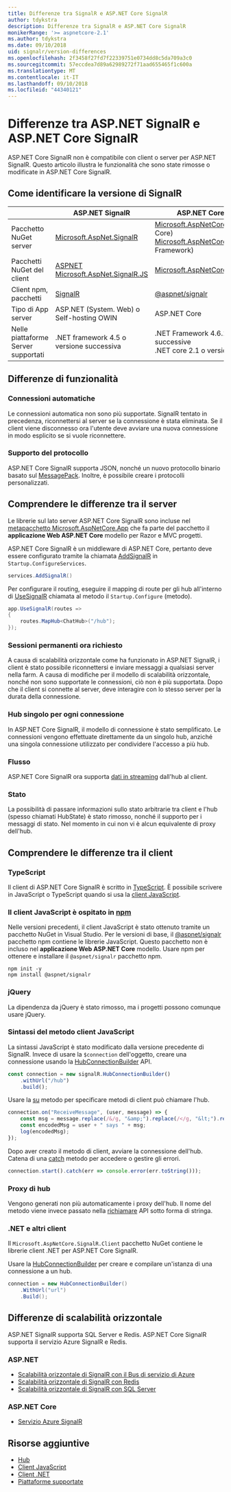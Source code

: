 ```yaml
---
title: Differenze tra SignalR e ASP.NET Core SignalR
author: tdykstra
description: Differenze tra SignalR e ASP.NET Core SignalR
monikerRange: '>= aspnetcore-2.1'
ms.author: tdykstra
ms.date: 09/10/2018
uid: signalr/version-differences
ms.openlocfilehash: 2f3458f27fd7f22339751e0734dd8c5da709a3c0
ms.sourcegitcommit: 57eccdea7d89a62989272f71aad655465f1c600a
ms.translationtype: MT
ms.contentlocale: it-IT
ms.lasthandoff: 09/10/2018
ms.locfileid: "44340121"
---
```

# <a name="differences-between-aspnet-signalr-and-aspnet-core-signalr"></a>Differenze tra ASP.NET SignalR e ASP.NET Core SignalR

ASP.NET Core SignalR non è compatibile con client o server per ASP.NET SignalR. Questo articolo illustra le funzionalità che sono state rimosse o modificate in ASP.NET Core SignalR.

## <a name="how-to-identify-the-signalr-version"></a>Come identificare la versione di SignalR

|                      | ASP.NET SignalR | ASP.NET Core SignalR |
| -------------------- | --------------- | -------------------- |
| Pacchetto NuGet server | [Microsoft.AspNet.SignalR](https://www.nuget.org/packages/Microsoft.AspNet.SignalR/) | [Microsoft.AspNetCore.App](https://www.nuget.org/packages/Microsoft.AspNetCore.App/) (.NET Core)<br>[Microsoft.AspNetCore.SignalR](https://www.nuget.org/packages/Microsoft.AspNetCore.SignalR/) (.NET Framework) |
| Pacchetti NuGet del client | [ASPNET](https://www.nuget.org/packages/Microsoft.AspNet.SignalR.Client/)<br>[Microsoft.AspNet.SignalR.JS](https://www.nuget.org/packages/Microsoft.AspNet.SignalR.JS/) | [Microsoft.AspNetCore.SignalR.Client](https://www.nuget.org/packages/Microsoft.AspNetCore.SignalR.Client/) |
| Client npm, pacchetti | [SignalR](https://www.npmjs.com/package/signalr) | [@aspnet/signalr](https://www.npmjs.com/package/@aspnet/signalr) |
| Tipo di App server | ASP.NET (System. Web) o Self-hosting OWIN | ASP.NET Core |
| Nelle piattaforme Server supportati | .NET framework 4.5 o versione successiva | .NET Framework 4.6.1 o versioni successive<br>.NET core 2.1 o versioni successive |

## <a name="feature-differences"></a>Differenze di funzionalità

### <a name="automatic-reconnects"></a>Connessioni automatiche

Le connessioni automatica non sono più supportate. SignalR tentato in precedenza, riconnettersi al server se la connessione è stata eliminata. Se il client viene disconnesso ora l'utente deve avviare una nuova connessione in modo esplicito se si vuole riconnettere.

### <a name="protocol-support"></a>Supporto del protocollo

ASP.NET Core SignalR supporta JSON, nonché un nuovo protocollo binario basato sul [MessagePack](xref:signalr/messagepackhubprotocol). Inoltre, è possibile creare i protocolli personalizzati.

## <a name="differences-on-the-server"></a>Comprendere le differenze tra il server

Le librerie sul lato server ASP.NET Core SignalR sono incluse nel [metapacchetto Microsoft.AspNetCore.App](xref:fundamentals/metapackage-app) che fa parte del pacchetto il **applicazione Web ASP.NET Core** modello per Razor e MVC progetti.

ASP.NET Core SignalR è un middleware di ASP.NET Core, pertanto deve essere configurato tramite la chiamata [AddSignalR](/dotnet/api/microsoft.extensions.dependencyinjection.signalrdependencyinjectionextensions.addsignalr) in `Startup.ConfigureServices`.

```csharp
services.AddSignalR()
```

Per configurare il routing, eseguire il mapping di route per gli hub all'interno di [UseSignalR](/dotnet/api/microsoft.aspnetcore.builder.signalrappbuilderextensions.usesignalr) chiamata al metodo il `Startup.Configure` (metodo).

```csharp
app.UseSignalR(routes =>
{
    routes.MapHub<ChatHub>("/hub");
});
```

### <a name="sticky-sessions-now-required"></a>Sessioni permanenti ora richiesto

A causa di scalabilità orizzontale come ha funzionato in ASP.NET SignalR, i client è stato possibile riconnettersi e inviare messaggi a qualsiasi server nella farm. A causa di modifiche per il modello di scalabilità orizzontale, nonché non sono supportate le connessioni, ciò non è più supportata. Dopo che il client si connette al server, deve interagire con lo stesso server per la durata della connessione.

### <a name="single-hub-per-connection"></a>Hub singolo per ogni connessione

In ASP.NET Core SignalR, il modello di connessione è stato semplificato. Le connessioni vengono effettuate direttamente da un singolo hub, anziché una singola connessione utilizzato per condividere l'accesso a più hub.

### <a name="streaming"></a>Flusso

ASP.NET Core SignalR ora supporta [dati in streaming](xref:signalr/streaming) dall'hub al client.

### <a name="state"></a>Stato

La possibilità di passare informazioni sullo stato arbitrarie tra client e l'hub (spesso chiamati HubState) è stato rimosso, nonché il supporto per i messaggi di stato. Nel momento in cui non vi è alcun equivalente di proxy dell'hub.

## <a name="differences-on-the-client"></a>Comprendere le differenze tra il client

### <a name="typescript"></a>TypeScript

Il client di ASP.NET Core SignalR è scritto in [TypeScript](https://www.typescriptlang.org/). È possibile scrivere in JavaScript o TypeScript quando si usa la [client JavaScript](xref:signalr/javascript-client).

### <a name="the-javascript-client-is-hosted-at-npmhttpswwwnpmjscom"></a>Il client JavaScript è ospitato in [npm](https://www.npmjs.com/)

Nelle versioni precedenti, il client JavaScript è stato ottenuto tramite un pacchetto NuGet in Visual Studio. Per le versioni di base, il [ @aspnet/signalr ](https://www.npmjs.com/package/@aspnet/signalr) pacchetto npm contiene le librerie JavaScript. Questo pacchetto non è incluso nel **applicazione Web ASP.NET Core** modello. Usare npm per ottenere e installare il `@aspnet/signalr` pacchetto npm.

```console
npm init -y
npm install @aspnet/signalr
```

### <a name="jquery"></a>jQuery

La dipendenza da jQuery è stato rimosso, ma i progetti possono comunque usare jQuery.

### <a name="javascript-client-method-syntax"></a>Sintassi del metodo client JavaScript

La sintassi JavaScript è stato modificato dalla versione precedente di SignalR. Invece di usare la `$connection` dell'oggetto, creare una connessione usando la [HubConnectionBuilder](/javascript/api/%40aspnet/signalr/hubconnectionbuilder) API.

```javascript
const connection = new signalR.HubConnectionBuilder()
    .withUrl("/hub")
    .build();
```

Usare la [su](/javascript/api/@aspnet/signalr/HubConnection#on) metodo per specificare metodi di client può chiamare l'hub.

```javascript
connection.on("ReceiveMessage", (user, message) => {
    const msg = message.replace(/&/g, "&amp;").replace(/</g, "&lt;").replace(/>/g, "&gt;");
    const encodedMsg = user + " says " + msg;
    log(encodedMsg);
});
```

Dopo aver creato il metodo di client, avviare la connessione dell'hub. Catena di una [catch](https://developer.mozilla.org/docs/Web/JavaScript/Reference/Global_Objects/Promise/catch) metodo per accedere o gestire gli errori.

```javascript
connection.start().catch(err => console.error(err.toString()));
```

### <a name="hub-proxies"></a>Proxy di hub

Vengono generati non più automaticamente i proxy dell'hub. Il nome del metodo viene invece passato nella [richiamare](/javascript/api/%40aspnet/signalr/hubconnection#invoke) API sotto forma di stringa.

### <a name="net-and-other-clients"></a>.NET e altri client

Il `Microsoft.AspNetCore.SignalR.Client` pacchetto NuGet contiene le librerie client .NET per ASP.NET Core SignalR.

Usare la [HubConnectionBuilder](/dotnet/api/microsoft.aspnetcore.signalr.client.hubconnectionbuilder) per creare e compilare un'istanza di una connessione a un hub.

```csharp
connection = new HubConnectionBuilder()
    .WithUrl("url")
    .Build();
```

## <a name="scaleout-differences"></a>Differenze di scalabilità orizzontale

ASP.NET SignalR supporta SQL Server e Redis. ASP.NET Core SignalR supporta il servizio Azure SignalR e Redis.

### <a name="aspnet"></a>ASP.NET

* [Scalabilità orizzontale di SignalR con il Bus di servizio di Azure](/aspnet/signalr/overview/performance/scaleout-with-windows-azure-service-bus)
* [Scalabilità orizzontale di SignalR con Redis](/aspnet/signalr/overview/performance/scaleout-with-redis)
* [Scalabilità orizzontale di SignalR con SQL Server](/aspnet/signalr/overview/performance/scaleout-with-sql-server)

### <a name="aspnet-core"></a>ASP.NET Core

* [Servizio Azure SignalR](/azure/azure-signalr/)

## <a name="additional-resources"></a>Risorse aggiuntive

* [Hub](xref:signalr/hubs)
* [Client JavaScript](xref:signalr/javascript-client)
* [Client .NET](xref:signalr/dotnet-client)
* [Piattaforme supportate](xref:signalr/supported-platforms)
